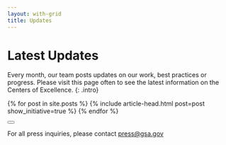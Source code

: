 ```yaml
---
layout: with-grid
title: Updates
---
```


# Latest Updates

Every month, our team posts updates on our work, best practices or progress. Please visit this page often to see the latest information on the Centers of Excellence.
{: .intro}

{% for post in site.posts %}
    {% include article-head.html post=post show_initiative=true %}
{% endfor %}

<button onclick="btt()" id="btt"></button>

For all press inquiries, please contact [press@gsa.gov](mailto:press@gsa.gov)
